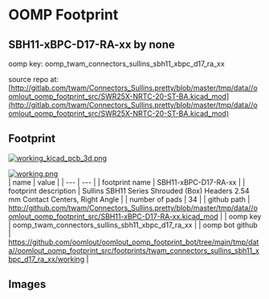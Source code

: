 # OOMP Footprint  
## SBH11-xBPC-D17-RA-xx  by none  
  
oomp key: oomp_twam_connectors_sullins_sbh11_xbpc_d17_ra_xx  
  
source repo at: [http://gitlab.com/twam/Connectors_Sullins.pretty/blob/master/tmp/data//oomlout_oomp_footprint_src/SWR25X-NRTC-20-ST-BA.kicad_mod](http://gitlab.com/twam/Connectors_Sullins.pretty/blob/master/tmp/data//oomlout_oomp_footprint_src/SWR25X-NRTC-20-ST-BA.kicad_mod)  
## Footprint  
  
[![working_kicad_pcb_3d.png](working_kicad_pcb_3d_600.png)](working_kicad_pcb_3d.png)  
  
[![working.png](working_600.png)](working.png)  
| name | value | 
| --- | --- | 
| footprint name | SBH11-xBPC-D17-RA-xx | 
| footprint description | Sullins SBH11 Series Shrouded (Box) Headers 2.54 mm Contact Centers, Right Angle | 
| number of pads | 34 | 
| github path | http://github.com/twam/Connectors_Sullins.pretty/blob/master/tmp/data//oomlout_oomp_footprint_src/SBH11-xBPC-D17-RA-xx.kicad_mod | 
| oomp key | oomp_twam_connectors_sullins_sbh11_xbpc_d17_ra_xx | 
| oomp bot github | https://github.com/oomlout/oomlout_oomp_footprint_bot/tree/main/tmp/data//oomlout_oomp_footprint_src/footprints/twam_connectors_sullins_sbh11_xbpc_d17_ra_xx/working | 
## Images  
